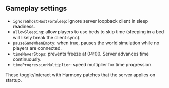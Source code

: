 ## Gameplay settings

- `ignoreGhostHostForSleep`: ignore server loopback client in sleep readiness.
- `allowSleeping`: allow players to use beds to skip time (sleeping in a bed will likely break the client sync).
- `pauseGameWhenEmpty`: when true, pauses the world simulation while no players are connected.
- `timeNeverStops`: prevents freeze at 04:00. Server advances time continuously.
- `timeProgressionMultiplier`: speed multiplier for time progression.

These toggle/interact with Harmony patches that the server applies on startup.


